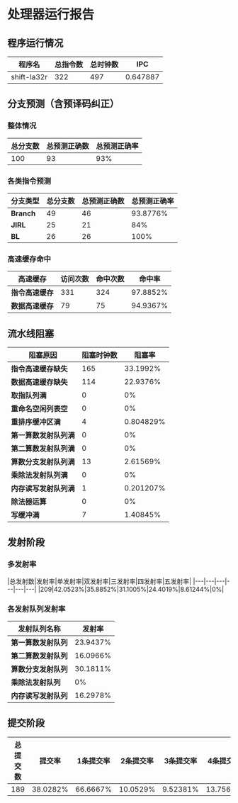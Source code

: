 # 处理器运行报告
## 程序运行情况
|程序名|总指令数|总时钟数|IPC|
|---|---|---|---|
|shift-la32r|322|497|0.647887|

## 分支预测（含预译码纠正）
### 整体情况
|总分支数|总预测正确数|总预测正确率|
|---|---|---|
|100|93|93%|

### 各类指令预测
|分支类型|总分支数|总预测正确数|总预测正确率|
|---|---|---|---|
|**Branch**| 49 | 46 | 93.8776%|
|**JIRL**| 25 | 21 | 84%|
|**BL**| 26 | 26 | 100%|

### 高速缓存命中
|高速缓存|访问次数|命中次数|命中率|
|---|---|---|---|
|**指令高速缓存**| 331 | 324 | 97.8852%|
|**数据高速缓存**| 79 | 75 | 94.9367%|
## 流水线阻塞
|阻塞原因|阻塞时钟数|阻塞率|
|---|---|---|
|**指令高速缓存缺失**| 165 | 33.1992%|
|**数据高速缓存缺失**| 114 | 22.9376%|
|**取指队列满**| 0 | 0%|
|**重命名空闲列表空**|0 | 0%|
|**重排序缓冲区满**|4 | 0.804829%|
|**第一算数发射队列满**|0 | 0%|
|**第二算数发射队列满**|0 | 0%|
|**算数分支发射队列满**|13 | 2.61569%|
|**乘除法发射队列满**|0 | 0%|
|**内存读写发射队列满**|1 | 0.201207%|
|**除法器运算**|0 | 0%|
|**写缓冲满**|7 | 1.40845%|

## 发射阶段
### 多发射率
|总发射数|发射率|单发射率|双发射率|三发射率|四发射率|五发射率|
|---|---|---|---|---|---|
|209|42.0523%|35.8852%|31.1005%|24.4019%|8.61244%|0%|

### 各发射队列发射率
|发射队列名称|发射率|
|---|---|
|**第一算数发射队列**|23.9437%|
|**第二算数发射队列**|16.0966%|
|**算数分支发射队列**|30.1811%|
|**乘除法发射队列**|0%|
|**内存读写发射队列**|16.2978%|

## 提交阶段
|总提交数|提交率|1条提交率|2条提交率|3条提交率|4条提交率|
|---|---|---|---|---|---|
|189|38.0282%|66.6667%|10.0529%|9.52381%|13.7566%|
